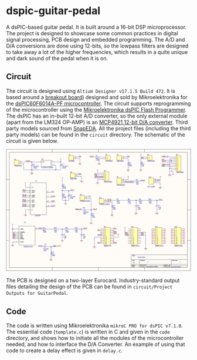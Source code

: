 # dspic-guitar-pedal
A dsPIC-based guitar pedal. It is built around a 16-bit DSP microprocessor. The project is designed to showcase some common practices in digital signal processing, PCB design and embedded programming. The A/D and D/A conversions are done using 12-bits, so the lowpass filters are designed to take away a lot of the higher frequencies, which results in a quite unique and dark sound of the pedal when it is on.

## Circuit

The circuit is designed using `Altium Designer v17.1.5 Build 472`. It is based around a [breakout board](https://download.mikroe.com/documents/full-featured-boards/easy/dspicpro-v4/dspicpro4-mcu-cards-manual-v100.pdf)) designed and sold by Mikroelektronika for the [dsPIC60F6014A-PF microcontroller](http://ww1.microchip.com/downloads/en/devicedoc/70143e.pdf). The circuit supports reprogramming of the microcontroller using the [Mikroelektronika dsPIC Flash Programmer](http://www.rlx.sk/mikroelektronika/dspicflash_manual_v102.pdf). The dsPIC has an in-built 12-bit A/D converter, so the only external module (apart from the LM324 OP-AMP) is an [MCP4921 12-bit D/A converter](http://ww1.microchip.com/downloads/en/devicedoc/21897b.pdf). Third party models sourced from [SnapEDA](https://www.snapeda.com/home/). All the project files (including the third party models) can be found in the `circuit` directory. The schematic of the circuit is given below.

![Schematic](circuit/figures/schematic.png)

The PCB is designed on a two-layer Eurocard. Industry-standard output files detailing the design of the PCB can be found in `circuit/Project Outputs for GuitarPedal`.

## Code

The code is written using Mikroelektronika `mikroC PRO for dsPIC v7.1.0`. The essential code (`template.c`) is written in C and given in the `code` directory, and shows how to initiate all the modules of the microcontroller needed, and how to interface the D/A Converter. An example of using that code to create a delay effect is given in `delay.c`.




